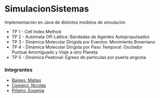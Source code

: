 # SimulacionSistemas

Implementación en Java de distintos modelos de simulación 

- TP 1 - Cell Index Method 
- TP 2 - Autómata Off-Lattice: Bandadas de Agentes Autopropulsados
- TP 3 - Dinámica Molecular Dirigida por Eventos: Movimiento Browniano
- TP 4 - Dinámica Molecular Dirigida por Paso Temporal: Oscilador Puntual Amortiguado y Viaje a otro Planeta
- TP 5 - Dinámica Peatonal: Egreso de partículas por puerta angosta

### Integrantes 

- [Baiges, Matías](https://github.com/mbaiges)
- [Comerci, Nicolás](https://github.com/ncomerci)
- [Piñeiro, Eugenia](https://github.com/eugepineiro)
 